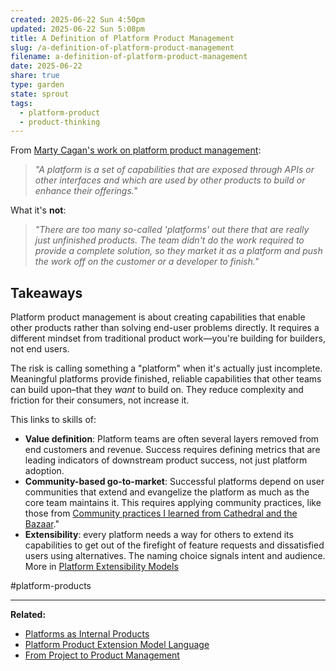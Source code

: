 ```yaml
---
created: 2025-06-22 Sun 4:50pm
updated: 2025-06-22 Sun 5:08pm
title: A Definition of Platform Product Management
slug: /a-definition-of-platform-product-management
filename: a-definition-of-platform-product-management
date: 2025-06-22
share: true
type: garden
state: sprout
tags:
  - platform-product
  - product-thinking
---
```

From [Marty Cagan's work on platform product management](https://www.svpg.com/platform-product-management/):

> _"A platform is a set of capabilities that are exposed through APIs or other interfaces and which are used by other products to build or enhance their offerings."_

What it's **not**:

> _"There are too many so-called 'platforms' out there that are really just unfinished products. The team didn't do the work required to provide a complete solution, so they market it as a platform and push the work off on the customer or a developer to finish."_

## Takeaways

Platform product management is about creating capabilities that enable other products rather than solving end-user problems directly. It requires a different mindset from traditional product work—you're building for builders, not end users.

The risk is calling something a "platform" when it's actually just incomplete. Meaningful platforms provide finished, reliable capabilities that other teams can build upon–that they *want* to build on. They reduce complexity and friction for their consumers, not increase it.

This links to skills of: 

- **Value definition**: Platform teams are often several layers removed from end customers and revenue. Success requires defining metrics that are leading indicators of downstream product success, not just platform adoption.
- **Community-based go-to-market**: Successful platforms depend on user communities that extend and evangelize the platform as much as the core team maintains it. This requires applying community practices, like those from [Community practices I learned from Cathedral and the Bazaar](community-practices-i-learned-from-cathedral-and-the-bazaar)."
- **Extensibility**: every platform needs a way for others to extend its capabilities to get out of the firefight of feature requests and dissatisfied users using alternatives. The naming choice signals intent and audience. More in [Platform Extensibility Models](platform-product-extension-model-language)

#platform-products

---
**Related:**
- [Platforms as Internal Products](/garden/platforms-as-internal-products)
- [Platform Product Extension Model Language](/garden/platform-product-extension-model-language)
- [From Project to Product Management](/articles/from-project-to-product-management)
